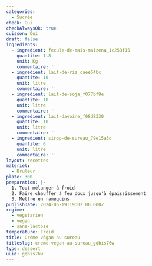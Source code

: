 ```yaml
---
categories:
  - Sucrée
check: Oui
checkAlwaysOk: true
cuisson: Oui
draft: false
ingredients:
  - ingredient: fecule-de-mais-maizena_1c253f15
    quantite: 1.8
    unit: Kg
    commentaire: ''
  - ingredient: lait-de-riz_caee54bc
    quantite: 10
    unit: litre
    commentaire: ''
  - ingredient: lait-de-soja_f077bf9e
    quantite: 10
    unit: litre
    commentaire: ''
  - ingredient: lait-davoine_f08d8330
    quantite: 10
    unit: litre
    commentaire: ''
  - ingredient: sirop-de-sureau_79e15a3d
    quantite: 6
    unit: litre
    commentaire: ''
layout: recettes
materiel:
  - Bruleur
plate: 300
preparation: |-
  1. Tout mélanger à froid
  2. Faire chauffer à feu doux jusqu'à épaississement
  3. Mettre en ramequins
publishDate: 2024-06-19T19:02:00.000Z
regime:
  - vegetarien
  - vegan
  - sans-lactose
temperature: Froid
title: Crème Végan au sureau
titleslug: creme-vegan-au-sureau_gqbis76w
type: dessert
uuid: gqbis76w
---
```


